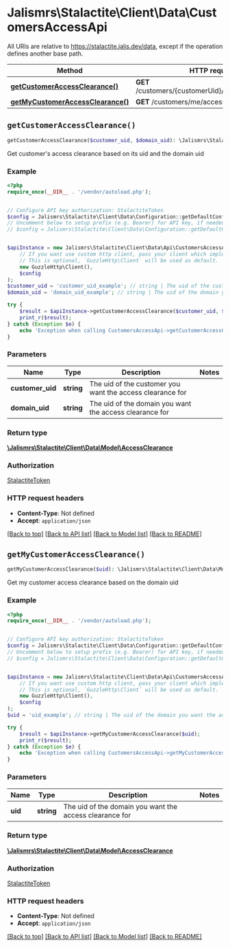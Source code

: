 # Jalismrs\Stalactite\Client\Data\CustomersAccessApi

All URIs are relative to https://stalactite.jalis.dev/data, except if the operation defines another base path.

| Method | HTTP request | Description |
| ------------- | ------------- | ------------- |
| [**getCustomerAccessClearance()**](CustomersAccessApi.md#getCustomerAccessClearance) | **GET** /customers/{customerUid}/access/{domainUid} |  |
| [**getMyCustomerAccessClearance()**](CustomersAccessApi.md#getMyCustomerAccessClearance) | **GET** /customers/me/access/{uid} |  |


## `getCustomerAccessClearance()`

```php
getCustomerAccessClearance($customer_uid, $domain_uid): \Jalismrs\Stalactite\Client\Data\Model\AccessClearance
```



Get customer's access clearance based on its uid and the domain uid

### Example

```php
<?php
require_once(__DIR__ . '/vendor/autoload.php');


// Configure API key authorization: StalactiteToken
$config = Jalismrs\Stalactite\Client\Data\Configuration::getDefaultConfiguration()->setApiKey('X-API-TOKEN', 'YOUR_API_KEY');
// Uncomment below to setup prefix (e.g. Bearer) for API key, if needed
// $config = Jalismrs\Stalactite\Client\Data\Configuration::getDefaultConfiguration()->setApiKeyPrefix('X-API-TOKEN', 'Bearer');


$apiInstance = new Jalismrs\Stalactite\Client\Data\Api\CustomersAccessApi(
    // If you want use custom http client, pass your client which implements `GuzzleHttp\ClientInterface`.
    // This is optional, `GuzzleHttp\Client` will be used as default.
    new GuzzleHttp\Client(),
    $config
);
$customer_uid = 'customer_uid_example'; // string | The uid of the customer you want the access clearance for
$domain_uid = 'domain_uid_example'; // string | The uid of the domain you want the access clearance for

try {
    $result = $apiInstance->getCustomerAccessClearance($customer_uid, $domain_uid);
    print_r($result);
} catch (Exception $e) {
    echo 'Exception when calling CustomersAccessApi->getCustomerAccessClearance: ', $e->getMessage(), PHP_EOL;
}
```

### Parameters

| Name | Type | Description  | Notes |
| ------------- | ------------- | ------------- | ------------- |
| **customer_uid** | **string**| The uid of the customer you want the access clearance for | |
| **domain_uid** | **string**| The uid of the domain you want the access clearance for | |

### Return type

[**\Jalismrs\Stalactite\Client\Data\Model\AccessClearance**](../Model/AccessClearance.md)

### Authorization

[StalactiteToken](../../README.md#StalactiteToken)

### HTTP request headers

- **Content-Type**: Not defined
- **Accept**: `application/json`

[[Back to top]](#) [[Back to API list]](../../README.md#endpoints)
[[Back to Model list]](../../README.md#models)
[[Back to README]](../../README.md)

## `getMyCustomerAccessClearance()`

```php
getMyCustomerAccessClearance($uid): \Jalismrs\Stalactite\Client\Data\Model\AccessClearance
```



Get my customer access clearance based on the domain uid

### Example

```php
<?php
require_once(__DIR__ . '/vendor/autoload.php');


// Configure API key authorization: StalactiteToken
$config = Jalismrs\Stalactite\Client\Data\Configuration::getDefaultConfiguration()->setApiKey('X-API-TOKEN', 'YOUR_API_KEY');
// Uncomment below to setup prefix (e.g. Bearer) for API key, if needed
// $config = Jalismrs\Stalactite\Client\Data\Configuration::getDefaultConfiguration()->setApiKeyPrefix('X-API-TOKEN', 'Bearer');


$apiInstance = new Jalismrs\Stalactite\Client\Data\Api\CustomersAccessApi(
    // If you want use custom http client, pass your client which implements `GuzzleHttp\ClientInterface`.
    // This is optional, `GuzzleHttp\Client` will be used as default.
    new GuzzleHttp\Client(),
    $config
);
$uid = 'uid_example'; // string | The uid of the domain you want the access clearance for

try {
    $result = $apiInstance->getMyCustomerAccessClearance($uid);
    print_r($result);
} catch (Exception $e) {
    echo 'Exception when calling CustomersAccessApi->getMyCustomerAccessClearance: ', $e->getMessage(), PHP_EOL;
}
```

### Parameters

| Name | Type | Description  | Notes |
| ------------- | ------------- | ------------- | ------------- |
| **uid** | **string**| The uid of the domain you want the access clearance for | |

### Return type

[**\Jalismrs\Stalactite\Client\Data\Model\AccessClearance**](../Model/AccessClearance.md)

### Authorization

[StalactiteToken](../../README.md#StalactiteToken)

### HTTP request headers

- **Content-Type**: Not defined
- **Accept**: `application/json`

[[Back to top]](#) [[Back to API list]](../../README.md#endpoints)
[[Back to Model list]](../../README.md#models)
[[Back to README]](../../README.md)
